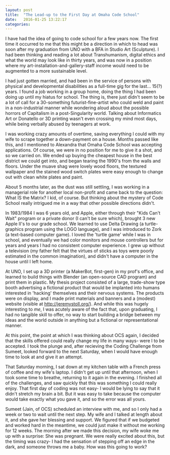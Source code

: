 ```yaml
---
layout: post
title:  "The Lead-up to the First Day at Omaha Code School"
date:   2016-01-25 13:22:17
categories:
---
```


I have had the idea of going to code school for a few years now. The first time it occurred to me that this might be a direction in which to head was soon after my graduation from UNO with a BFA in Studio Art (Sculpture). I had been thinking and reading a lot about Transhumanism, digital ethics and what the world may look like in thirty years, and was now in a position where my art-installation-and-gallery-staff income would need to be augmented to a more sustainable level. 

I had just gotten married, and had been in the service of persons with physical and developmental disabilities as a full-time gig for the last... 15(?) years. I found a job working in a group home, doing the thing I had been doing up until my hiatus for school. The thing is, there just didn't seem to be a lot of call for a 30-something futurist-fine-artist who could weld and paint in a non-industrial manner while wondering aloud about the possible horrors of Capitalism in a post-Singularity world. Talking about Informatics Art or Donatello or 3D printing wasn't even crossing my mind most days, while being verbally abused by teenagers at work. 

I was working crazy amounts of overtime, saving everything I could with my wife to scrape together a down-payment on a house. Months passed like this, and I mentioned to Alexandra that Omaha Code School was accepting applications. Of course, we were in no position for me to give it a shot, and so we carried on. We ended up buying the cheapest house in the best district we could get into, and began tearing the 1990's from the walls and floors. Under the muave shag were lovely wood floors, the textured wallpaper and the stained wood switch plates were easy enough to change out with clean white plates and paint. 

About 5 months later, as the dust was still settling, I was working in a managerial role for another local non-profit and came back to the question: What IS the Matrix? I kid, of course. But thinking about the mystery of Code School really intrigued me in a way that other possible directions didn't. 

In 1983/1984 I was 6 years old, and Apple, either through their "Kids Can't Wait" program or a private donor (I can't be sure which), brought 3 new Apple II's to our grade school. We learned to use Delta Drawing (a turtle-graphics program using the LOGO language), and I was introduced to Zork (a text-based computer game). I loved the 'turtle game' while I was in school, and eventually we had color monitors and mouse controllers but for years and years I had no consistent computer experience. I grew up without a television (my father felt that the virtues of sticks as toys were poorly estimated in the common imagination), and didn't have a computer in the house until I left home. 

At UNO, I set up a 3D printer (a MakerBot, first-gen) in my prof's office, and learned to build things with Blender (an open-source CAD program) and print them in plastic. My thesis project consisted of a large, trade-show type booth advertising a fictional product that would be implanted into humans interested in 'hacking' themselves and their nervous systems. The products were on display, and I made print materials and banners and a (modest) website (visible at http://jeremystoll.org/). And while this was hugely interesting to _me_, I was acutely aware of the fact that, upon graduating, I had no tangible skill to offer, no way to start building a bridge between my ideas and the world outside in anything but a fictional or representational manner.

At this point, the point at which I was thinking about OCS again, I decided that the skills offered could really change my life in many ways- were I to be accepted. I took the plunge and, after recieving the Coding Challenge from Sumeet, looked forward to the next Saturday, when I would have enough time to look at and give it an attempt. 

That Saturday morning, I sat down at my kitchen table with a French press of coffee and my wife's laptop. I didn't get up until that afternoon, when I took some time to breathe, returning to it again in the evening. I finished all of the challenges, and saw quickly that this was something I could really enjoy. That first day of coding was not easy- I would be lying to say that it didn't stretch my brain a bit. But it was easy to take because the computer would take exactly what you gave it, and so the error was all yours. 

Sumeet (Jain, of OCS) scheduled an interview with me, and so I only had a week or two to wait until the next step. My wife and I talked at length about it, and she gave her blessing and support. We figured that if we budgeted and worked hard in the meantime, we could just make it without me working for 12 weeks. The morning after we made this decision, my wife woke me up with a surprise: She was pregnant. We were really excited about this, but the timing was crazy- I had the sensation of stepping off an edge in the dark, and someone throws me a baby. How was this going to work?   